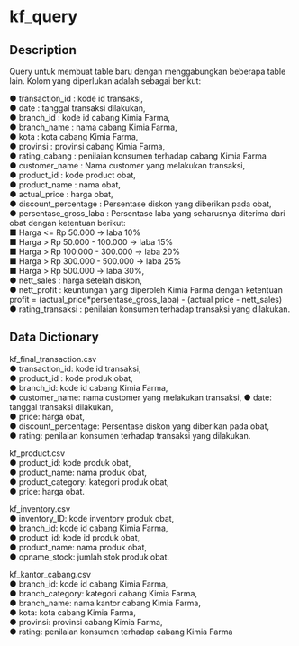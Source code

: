 # kf_query

## Description
Query untuk membuat table baru dengan menggabungkan beberapa table lain. Kolom yang diperlukan adalah sebagai berikut:  

● transaction_id : kode id transaksi,   
● date : tanggal transaksi dilakukan,    
● branch_id : kode id cabang Kimia Farma,   
● branch_name : nama cabang Kimia Farma,   
● kota : kota cabang Kimia Farma,   
● provinsi : provinsi cabang Kimia Farma,   
● rating_cabang : penilaian konsumen terhadap cabang Kimia 
Farma  
● customer_name : Nama customer yang melakukan 
transaksi,  
● product_id : kode product obat,  
● product_name : nama obat,   
● actual_price : harga obat,   
● discount_percentage : Persentase diskon yang diberikan 
pada obat,   
● persentase_gross_laba : Persentase laba yang seharusnya 
diterima dari obat dengan ketentuan berikut:  
■ Harga <= Rp 50.000 -> laba 10%  
■ Harga > Rp 50.000 - 100.000 -> laba 15%  
■ Harga > Rp 100.000 - 300.000 -> laba 20%  
■ Harga > Rp 300.000 - 500.000 -> laba 25%  
■ Harga > Rp 500.000 -> laba 30%,  
● nett_sales : harga setelah diskon,   
● nett_profit : keuntungan yang diperoleh Kimia Farma dengan ketentuan profit = (actual_price*persentase_gross_laba) - (actual price - nett_sales)    
● rating_transaksi : penilaian konsumen terhadap transaksi 
yang dilakukan.  
  
## Data Dictionary
kf_final_transaction.csv  
● transaction_id: kode id transaksi,   
● product_id : kode produk obat,   
● branch_id: kode id cabang Kimia Farma,   
● customer_name: nama customer yang melakukan
transaksi, 
● date: tanggal transaksi dilakukan,   
● price: harga obat,   
● discount_percentage: Persentase diskon yang 
diberikan pada obat,   
● rating: penilaian konsumen terhadap transaksi yang 
dilakukan.  
  
kf_product.csv  
● product_id: kode produk obat,   
● product_name: nama produk obat,   
● product_category: kategori produk obat,   
● price: harga obat.  
  
kf_inventory.csv  
● inventory_ID: kode inventory produk obat,  
● branch_id: kode id cabang Kimia Farma,  
● product_id: kode id produk obat,  
● product_name: nama produk obat,  
● opname_stock: jumlah stok produk obat.  
  
kf_kantor_cabang.csv  
● branch_id: kode id cabang Kimia Farma,  
● branch_category: kategori cabang Kimia Farma,  
● branch_name: nama kantor cabang Kimia Farma,  
● kota: kota cabang Kimia Farma,  
● provinsi: provinsi cabang Kimia Farma,  
● rating: penilaian konsumen terhadap cabang Kimia
Farma  
